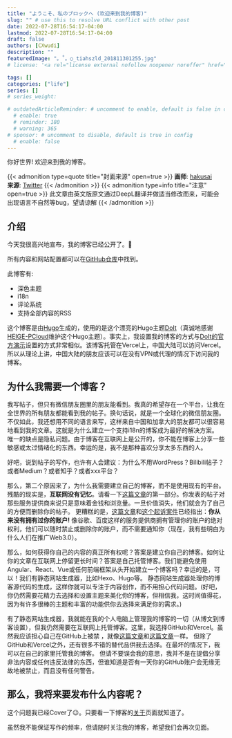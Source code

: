 ```yaml
---
title: "ようこそ、私のブロックへ (欢迎来到我的博客)"
slug: "" # use this to resolve URL conflict with other post
date: 2022-07-28T16:54:17-04:00
lastmod: 2022-07-28T16:54:17-04:00
draft: false
authors: [CXwudi]
description: ""
featuredImage: "。˚。○_tiahszld_201811301255.jpg"
# license: '<a rel="license external nofollow noopener noreffer" href="https://creativecommons.org/licenses/by-nc/4.0/" target="_blank">CC BY-NC 4.0</a>'

tags: []
categories: ["life"]
series: []
# series_weight: 

# outdatedArticleReminder: # uncomment to enable, default is false in config 
  # enable: true
  # reminder: 180
  # warning: 365
# sponsor: # uncomment to disable, default is true in config 
  # enable: false
---
```


你好世界! 欢迎来到我的博客。

<!--more-->
{{< admonition type=quote title="封面来源" open=true >}}
**画师**: [hakusai](https://www.pixiv.net/users/1589657) <!--just to insert a double space behind-->  
**来源**: [Twitter](https://twitter.com/i/web/status/715539983071731712)
{{< /admonition >}}
{{< admonition type=info title="注意" open=true >}}
此文章由英文版原文通过DeepL翻译并做适当修改而来，可能会出现语言不自然等bug，望请谅解
{{< /admonition >}}

## 介绍

今天我很高兴地宣布，我的博客已经公开了。🎉

所有内容和网站配置都可以在[GitHub仓库](https://github.com/CXwudi/personal-blog-source)中找到。

此博客有:

* 深色主题
* i18n
* 评论系统
* 支持全部内容的RSS

这个博客是由[Hugo](https://gohugo.io/)生成的，使用的是这个漂亮的Hugo主题[DoIt](https://github.com/HEIGE-PCloud/DoIt)（真诚地感谢[HEIGE-PCloud](https://github.com/HEIGE-PCloud)维护这个Hugo主题）。事实上，我设置我的博客的方式与[DoIt的官方演示](https://github.com/HEIGE-PCloud/DoIt/tree/main/exampleSite)设置的方式非常相似。该博客托管在Vercel上，中国大陆可以访问Vercel。所以从理论上讲，中国大陆的朋友应该可以在没有VPN或代理的情况下访问我的博客。

## 为什么我需要一个博客？

我写帖子，但只有微信朋友圈里的朋友能看到。我真的希望存在一个平台，让我在全世界的所有朋友都能看到我的帖子。换句话说，就是一个全球化的微信朋友圈。
不仅如此，我还想用不同的语言来写，这样来自中国和加拿大的朋友都可以很容易地看到我的文章。这就是为什么建立一个支持i18n的博客成为最好的解决方案。
唯一的缺点是隐私问题。由于博客在互联网上是公开的，你不能在博客上分享一些敏感或太过情绪化的东西。幸运的是，我不是那种喜欢分享太多东西的人。

好吧，说到帖子的写作，也许有人会建议：为什么不用WordPress？Bilibili帖子？或者Medium？或者知乎？或者xxx平台？

那么，第二个原因来了，为什么我需要建立自己的博客，而不是使用现有的平台。残酷的现实是，**互联网没有记忆**。请看一下[这篇文章](https://mp.weixin.qq.com/s/733a3gDW2F8B65joRrypMw)的第一部分。你发表的帖子对那些服务提供商来说只是意味着金钱和浏览量。一旦价值消失，他们就会为了自己的方便而删除你的帖子。
更糟糕的是，[这篇文章](https://mp.weixin.qq.com/s/oY2ITkqebpKeLS3QEYviVg)和[这个起诉案件](https://zhuanlan.zhihu.com/p/367880098)已经指出：**你从来没有拥有过你的账户!** 像谷歌、百度这样的服务提供商拥有管理你的账户的绝对权利，他们可以随时禁止或删除你的账户，而不需要通知你（现在，我有些明白为什么人们在推广Web3.0）。

那么，如何获得你自己的内容的真正所有权呢？答案是建立你自己的博客。如何让你的文章在互联网上停留更长时间？答案是自己托管博客。我们能避免使用Angular、React、Vue或任何前端框架从头开始建立一个博客吗？幸运的是，可以！我们有静态网站生成器，比如Hexo、Hugo等。
静态网站生成器处理你的博客源代码的生成，这样你就可以专注于内容创作，而不用担心代码问题。(好吧，你仍然需要花精力去选择和设置主题来美化你的博客，但相信我，这时间值得花，因为有许多很棒的主题和丰富的功能供你去选择来满足你的需求。)

有了静态网站生成器，我就能在我的个人电脑上管理我的博客的一切（从博文到博客设置），但我仍然需要在互联网上托管博客。这里，我选择GitHub和Vercel。虽然我应该担心自己在GitHub上被禁 ，就像[这篇文章](https://v2ex.com/t/836086)和[这篇文章](https://yuukoamamiya.github.io/p/%E5%85%B3%E4%BA%8E%E6%88%91%E8%A2%ABgithub%E5%B0%81%E5%8F%B7%E8%BF%99%E4%BB%B6%E4%BA%8B/)一样。
但除了GitHub和Vercel之外，还有很多不错的替代品供我去选择。在最坏的情况下，我可以在自己的家里托管我的博客。
但请不要误会我的意思，我并不是在提倡分享非法内容或任何违反法律的东西，但谁知道是否有一天你的GitHub账户会无缘无故地被禁止，而且没有任何警告。

## 那么，我将来要发布什么内容呢？

这个问题我已经Cover了😉。只要看一下博客的[关于](/zh-cn/about/#关于此博客)页面就知道了。

虽然我不能保证写作的频率，但请随时关注我的博客，希望我们会再次见面。
